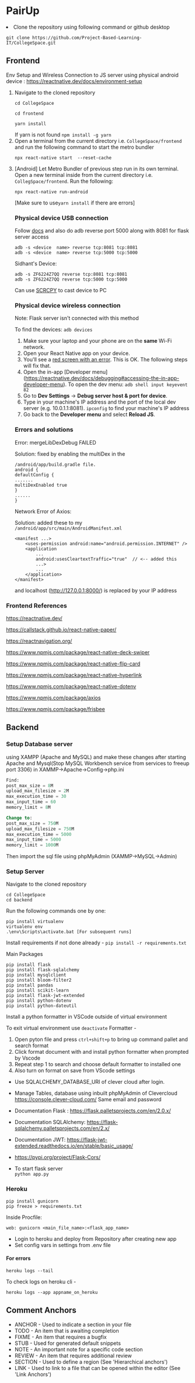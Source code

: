 # PairUp
<li> Clone the repository using following command or github desktop
<p><code>git clone https://github.com/Project-Based-Learning-IT/CollegeSpace.git</code></p>
</li>

## Frontend

Env Setup and Wireless Connection to JS server using physical android device : https://reactnative.dev/docs/environment-setup
<ol>
<li>
Navigate to the cloned repository
<p><code>cd CollegeSpace</code></p>
<p><code>cd frontend</code></p>
<p><code>yarn install</code></p>
If yarn is not found <code>npm install -g yarn</code>
</li>
<li>
Open a terminal from the current directory i.e. <code>CollegeSpace/frontend</code> and run the following command to start the metro bundler

<p><code>npx react-native start  --reset-cache</code></p>
</li>
<li>

[Android] Let Metro Bundler of previous step run in its own terminal. Open a new terminal inside from the current directory i.e. <code>CollegSpace/frontend</code>. Run the following:

<p><code>npx react-native run-android</code></p>
<p>[Make sure to use<code>yarn install</code> if there are errors]</p>
</li>


### Physical device USB connection
Follow [docs](https://reactnative.dev/docs/running-on-device) and also do adb reverse port 5000 along with 8081 for flask server access

    adb -s <device  name> reverse tcp:8081 tcp:8081
    adb -s <device  name> reverse tcp:5000 tcp:5000

Sidhant's Device:

    adb -s ZF6224Z7QQ reverse tcp:8081 tcp:8081
    adb -s ZF6224Z7QQ reverse tcp:5000 tcp:5000

Can use [SCRCPY](https://github.com/Genymobile/scrcpy) to cast device to PC
### Physical device wireless connection
Note: Flask server isn't connected with this method

To find the devices: `adb devices`
1. Make sure your laptop and your phone are on the  **same**  Wi-Fi network.
2.  Open your React Native app on your device.
3.  You'll see a  [red screen with an error](https://reactnative.dev/docs/debugging#in-app-errors-and-warnings). This is OK. The following steps will fix that.
4.  Open the in-app  [Developer menu]
(https://reactnative.dev/docs/debugging#accessing-the-in-app-developer-menu).
To open the dev menu: `adb shell input keyevent 82`
5.  Go to  **Dev Settings**  →  **Debug server host & port for device**. 
6.  Type in your machine's IP address and the port of the local dev server (e.g. 10.0.1.1:8081).
`ipconfig` to find your machine's IP address
8.  Go back to the  **Developer menu**  and select  **Reload JS**.

### Errors and solutions
<p>Error: mergeLibDexDebug FAILED </p>
<p>Solution: fixed by enabling the multiDex in the </p>

    /android/app/build.gradle file.
    android { 
    defaultConfig { 
    ....... 
    multiDexEnabled true 
    } 
    ......
    }
Network Error of Axios:

Solution:
added these to my `/android/app/src/main/AndroidManifest.xml`
```
<manifest ...>
    <uses-permission android:name="android.permission.INTERNET" />
    <application
        ...
        android:usesCleartextTraffic="true"  // <-- added this 
        ...>
        ...
    </application>
</manifest>
```
and localhost (http://127.0.0.1:8000/) is replaced by
your IP address
</ol>

### Frontend References

https://reactnative.dev/

https://callstack.github.io/react-native-paper/

https://reactnavigation.org/

https://www.npmjs.com/package/react-native-deck-swiper 

https://www.npmjs.com/package/react-native-flip-card 

https://www.npmjs.com/package/react-native-hyperlink 

https://www.npmjs.com/package/react-native-dotenv

https://www.npmjs.com/package/axios

https://www.npmjs.com/package/frisbee


## Backend

### Setup Database server
using XAMPP (Apache and MySQL) and make these changes after starting Apache and Mysql(Stop MySQL Workbench service from services to freeup port 3306) in XAMMP->Apache->Config->php.ini
```sql
Find:
post_max_size = 8M
upload_max_filesize = 2M
max_execution_time = 30
max_input_time = 60
memory_limit = 8M

Change to:
post_max_size = 750M
upload_max_filesize = 750M
max_execution_time = 5000
max_input_time = 5000
memory_limit = 1000M
```
Then import the sql file using phpMyAdmin (XAMMP->MySQL->Admin)

### Setup Server

Navigate to the cloned repository

    cd CollegeSpace
    cd backend

Run the following commands one by one:

    pip install virtualenv
    virtualenv env
    .\env\Scripts\activate.bat [For subsequent runs]

Install requirements if not done already - `pip install -r requirements.txt`  

Main Packages

    pip install flask
    pip install flask-sqlalchemy
    pip install mysqlclient
    pip install bloom-filter2
    pip install pandas
    pip install scikit-learn
    pip install flask-jwt-extended
    pip install python-dotenv
    pip install python-dateutil

Install a python formatter in VSCode outside of virtual environment

To exit virtual environment use `deactivate`
Formatter -
1. Open pyton file and press `ctrl+shift+p` to bring up command pallet and search format
2. Click format document with and install python formatter when prompted by Vscode
3. Repeat step 1 to search and choose default formatter to installed one
4. Also turn on format on save from VScode settings

* Use SQLALCHEMY_DATABASE_URI of clever cloud after login.

* Manage Tables, database using inbuilt phpMyAdmin of Clevercloud
https://console.clever-cloud.com/
Same email and password

* Documentation Flask : https://flask.palletsprojects.com/en/2.0.x/  
* Documentation SQLAlchemy: https://flask-sqlalchemy.palletsprojects.com/en/2.x/
* Documentation JWT: https://flask-jwt-extended.readthedocs.io/en/stable/basic_usage/
* https://pypi.org/project/Flask-Cors/

* To start flask server <br>
`python app.py`

### Heroku

    pip install gunicorn
    pip freeze > requirements.txt

Inside Procfile:

    web: gunicorn <main_file_name>:<flask_app_name>

* Login to heroku and deploy from Repository after creating new app
* Set config vars in settings from .env file

#### For errors

    heroku logs --tail

To check logs on heroku cli -

    heroku logs --app appname_on_heroku

## Comment Anchors

-   ANCHOR - Used to indicate a section in your file
-   TODO - An item that is awaiting completion
-   FIXME - An item that requires a bugfix
-   STUB - Used for generated default snippets
-   NOTE - An important note for a specific code section
-   REVIEW - An item that requires additional review
-   SECTION - Used to define a region (See 'Hierarchical anchors')
-   LINK - Used to link to a file that can be opened within the editor (See 'Link Anchors')

